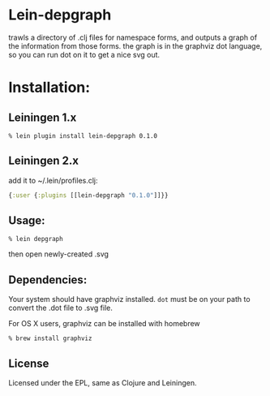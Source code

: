 # Lein-depgraph

trawls a directory of .clj files for namespace forms, and outputs a graph of
the information from those forms. the graph is in the graphviz dot language,
so you can run dot on it to get a nice svg out.


# Installation:
## Leiningen 1.x
```
% lein plugin install lein-depgraph 0.1.0
```
## Leiningen 2.x

add it to ~/.lein/profiles.clj:
```clojure
{:user {:plugins [[lein-depgraph "0.1.0"]]}}
```

## Usage:

```
% lein depgraph
```
then open newly-created <projectname>.svg

## Dependencies:

Your system should have graphviz installed. `dot`  must be on your
 path to convert the .dot file to .svg file.

For OS X users, graphviz can be installed with homebrew
```
% brew install graphviz
```
## License

Licensed under the EPL, same as Clojure and Leiningen.
